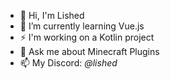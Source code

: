
- 👋 Hi, I'm Lished
- 🌱 I’m currently learning Vue.js
- ⚡ I'm working on a Kotlin project
- 💬 Ask me about Minecraft Plugins
- 📫 My Discord: _@lished_
